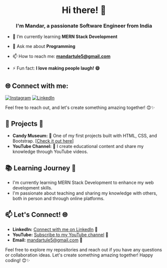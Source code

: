 <h1 align="center">Hi there! 👋</h1>
<h3 align="center">I'm Mandar, a passionate Software Engineer from India</h3>


- 🌱 I’m currently learning **MERN Stack Development**

- 💬 Ask me about **Programming**

- 📫 How to reach me: **mandartule5@gmail.com**

- ⚡ Fun fact: **I love making people laugh! 😄**

## 🌐 Connect with me:
[![Instagram](https://img.shields.io/badge/Instagram-%23E4405F.svg?logo=Instagram&logoColor=white)](https://www.instagram.com/mandar_tule/) [![LinkedIn](https://img.shields.io/badge/LinkedIn-%230077B5.svg?logo=linkedin&logoColor=white)](https://www.linkedin.com/in/mandartule)

Feel free to reach out, and let's create something amazing together! 😊✨

## 🌱 Projects 🚀

- **Candy Museum:** 🍭 One of my first projects built with HTML, CSS, and Bootstrap. [[Check it out here](https://mandartule.github.io/Project-CandyMuseum/)]
- **YouTube Channel:** 🎥 I create educational content and share my knowledge through YouTube videos. 

## 📚 Learning Journey 🚀

- I'm currently learning MERN Stack Development to enhance my web development skills.
- I'm passionate about teaching and sharing my knowledge with others, both in person and through online platforms.

## 📫 Let's Connect! 🌐

- **LinkedIn:** [Connect with me on LinkedIn](https://www.linkedin.com/in/mandartule/) 💼
- **YouTube:** [Subscribe to my YouTube channel](<https://www.youtube.com/@mandartule>) 🎉
- **Email:** mandartule5@gmail.com 📧

Feel free to explore my repositories and reach out if you have any questions or collaboration ideas. Let's create something amazing together! Happy coding! 😊✨
